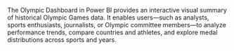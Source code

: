 The Olympic Dashboard in Power BI provides an interactive visual summary of historical Olympic Games data. It enables users—such as analysts, sports enthusiasts, journalists, or Olympic committee members—to analyze performance trends, compare countries and athletes, and explore medal distributions across sports and years.
